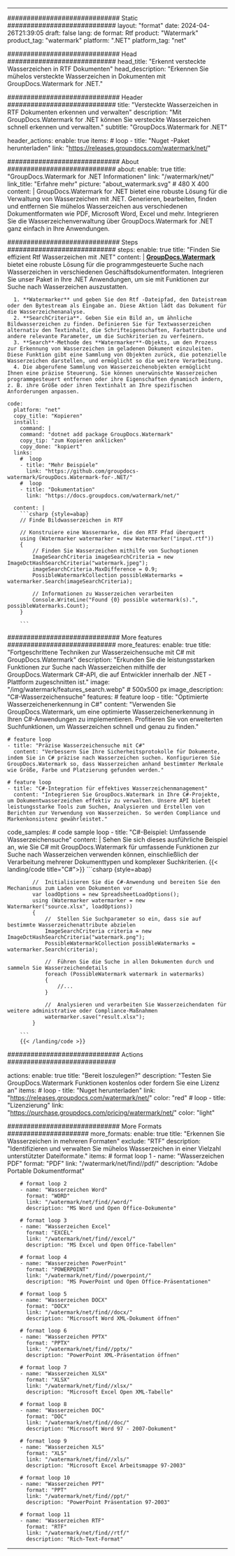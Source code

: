 
---
############################# Static ############################
layout: "format"
date:  2024-04-26T21:39:05
draft: false
lang: de
format: Rtf
product: "Watermark"
product_tag: "watermark"
platform: ".NET"
platform_tag: "net"

############################# Head ############################
head_title: "Erkennt versteckte Wasserzeichen in RTF Dokumenten"
head_description: "Erkennen Sie mühelos versteckte Wasserzeichen in Dokumenten mit GroupDocs.Watermark for .NET."

############################# Header ############################
title: "Versteckte Wasserzeichen in RTF Dokumenten erkennen und verwalten" 
description: "Mit GroupDocs.Watermark for .NET können Sie versteckte Wasserzeichen schnell erkennen und verwalten."
subtitle: "GroupDocs.Watermark for .NET" 

header_actions:
  enable: true
  items:
    #  loop
    - title: "Nuget -Paket herunterladen"
      link: "https://releases.groupdocs.com/watermark/net/"
      
############################# About ############################
about:
    enable: true
    title: "GroupDocs.Watermark for .NET Informationen"
    link: "/watermark/net/"
    link_title: "Erfahre mehr"
    picture: "about_watermark.svg" # 480 X 400
    content: |
       GroupDocs.Watermark for .NET bietet eine robuste Lösung für die Verwaltung von Wasserzeichen mit .NET. Generieren, bearbeiten, finden und entfernen Sie mühelos Wasserzeichen aus verschiedenen Dokumentformaten wie PDF, Microsoft Word, Excel und mehr. Integrieren Sie die Wasserzeichenverwaltung über GroupDocs.Watermark for .NET ganz einfach in Ihre Anwendungen.

############################# Steps ############################
steps:
    enable: true
    title: "Finden Sie effizient Rtf Wasserzeichen mit .NET"
    content: |
      **[GroupDocs.Watermark](https://products.groupdocs.com/watermark/net/)** bietet eine robuste Lösung für die programmgesteuerte Suche nach Wasserzeichen in verschiedenen Geschäftsdokumentformaten. Integrieren Sie unser Paket in Ihre .NET Anwendungen, um sie mit Funktionen zur Suche nach Wasserzeichen auszustatten.
      
      1. **Watermarker** und geben Sie den Rtf -Dateipfad, den Dateistream oder den Bytestream als Eingabe an. Diese Aktion lädt das Dokument für die Wasserzeichenanalyse.
      2. **SearchCriteria**. Geben Sie ein Bild an, um ähnliche Bildwasserzeichen zu finden. Definieren Sie für Textwasserzeichen alternativ den Textinhalt, die Schrifteigenschaften, Farbattribute und andere relevante Parameter, um die Suchkriterien zu verfeinern.
      3. **Search**-Methode des **Watermarker**-Objekts, um den Prozess zur Erkennung von Wasserzeichen im geladenen Dokument einzuleiten. Diese Funktion gibt eine Sammlung von Objekten zurück, die potenzielle Wasserzeichen darstellen, und ermöglicht so die weitere Verarbeitung.
      4. Die abgerufene Sammlung von Wasserzeichenobjekten ermöglicht Ihnen eine präzise Steuerung. Sie können unerwünschte Wasserzeichen programmgesteuert entfernen oder ihre Eigenschaften dynamisch ändern, z. B. ihre Größe oder ihren Textinhalt an Ihre spezifischen Anforderungen anpassen.
   
    code:
      platform: "net"
      copy_title: "Kopieren"
      install:
        command: |
        command: "dotnet add package GroupDocs.Watermark"
        copy_tip: "zum Kopieren anklicken"
        copy_done: "kopiert"
      links:
        #  loop
        - title: "Mehr Beispiele"
          link: "https://github.com/groupdocs-watermark/GroupDocs.Watermark-for-.NET/"
        #  loop
        - title: "Dokumentation"
          link: "https://docs.groupdocs.com/watermark/net/"
          
      content: |
        ```csharp {style=abap}
        // Finde Bildwasserzeichen in RTF

        // Konstruiere eine Wassermarke, die den RTF Pfad überquert
        using (Watermarker watermarker = new Watermarker("input.rtf"))
        {
            // Finden Sie Wasserzeichen mithilfe von Suchoptionen
            ImageSearchCriteria imageSearchCriteria = new ImageDctHashSearchCriteria("watermark.jpeg");
            imageSearchCriteria.MaxDifference = 0.9;
            PossibleWatermarkCollection possibleWatermarks = watermarker.Search(imageSearchCriteria);

            // Informationen zu Wasserzeichen verarbeiten
            Console.WriteLine("Found {0} possible watermark(s).", possibleWatermarks.Count);
        }
        
        ```  

############################# More features ############################
more_features:
  enable: true
  title: "Fortgeschrittene Techniken zur Wasserzeichensuche mit C# mit GroupDocs.Watermark"
  description: "Erkunden Sie die leistungsstarken Funktionen zur Suche nach Wasserzeichen mithilfe der GroupDocs.Watermark C#-API, die auf Entwickler innerhalb der .NET -Plattform zugeschnitten ist."
  image: "/img/watermark/features_search.webp" # 500x500 px
  image_description: "C#-Wasserzeichensuche"
  features:
    # feature loop
    - title: "Optimierte Wasserzeichenerkennung in C#"
      content: "Verwenden Sie GroupDocs.Watermark, um eine optimierte Wasserzeichenerkennung in Ihren C#-Anwendungen zu implementieren. Profitieren Sie von erweiterten Suchfunktionen, um Wasserzeichen schnell und genau zu finden."

    # feature loop
    - title: "Präzise Wasserzeichensuche mit C#"
      content: "Verbessern Sie Ihre Sicherheitsprotokolle für Dokumente, indem Sie in C# präzise nach Wasserzeichen suchen. Konfigurieren Sie GroupDocs.Watermark so, dass Wasserzeichen anhand bestimmter Merkmale wie Größe, Farbe und Platzierung gefunden werden."

    # feature loop
    - title: "C#-Integration für effektives Wasserzeichenmanagement"
      content: "Integrieren Sie GroupDocs.Watermark in Ihre C#-Projekte, um Dokumentwasserzeichen effektiv zu verwalten. Unsere API bietet leistungsstarke Tools zum Suchen, Analysieren und Erstellen von Berichten zur Verwendung von Wasserzeichen. So werden Compliance und Markenkonsistenz gewährleistet."
      
  code_samples:
    # code sample loop
    - title: "C#-Beispiel: Umfassende Wasserzeichensuche"
      content: |
        Sehen Sie sich dieses ausführliche Beispiel an, wie Sie C# mit GroupDocs.Watermark für umfassende Funktionen zur Suche nach Wasserzeichen verwenden können, einschließlich der Verarbeitung mehrerer Dokumenttypen und komplexer Suchkriterien.
        {{< landing/code title="C#">}}
        ```csharp {style=abap}
        
            //  Initialisieren Sie die C#-Anwendung und bereiten Sie den Mechanismus zum Laden von Dokumenten vor
            var loadOptions = new SpreadsheetLoadOptions();
            using (Watermarker watermarker = new Watermarker("source.xlsx", loadOptions))
            {
                //  Stellen Sie Suchparameter so ein, dass sie auf bestimmte Wasserzeichenattribute abzielen
                ImageSearchCriteria criteria = new ImageDctHashSearchCriteria("watermark.png");
                PossibleWatermarkCollection possibleWatermarks = watermarker.Search(criteria);

                //  Führen Sie die Suche in allen Dokumenten durch und sammeln Sie Wasserzeichendetails
                foreach (PossibleWatermark watermark in watermarks)
                {
                    //...
                }

                //  Analysieren und verarbeiten Sie Wasserzeichendaten für weitere administrative oder Compliance-Maßnahmen
                watermarker.save("result.xlsx");
            }

        ```
        {{< /landing/code >}}


############################# Actions ############################

actions:
  enable: true
  title: "Bereit loszulegen?"
  description: "Testen Sie GroupDocs.Watermark Funktionen kostenlos oder fordern Sie eine Lizenz an"
  items:
    #  loop
    - title: "Nuget herunterladen"
      link: "https://releases.groupdocs.com/watermark/net/"
      color: "red"
        #  loop
    - title: "Lizenzierung"
      link: "https://purchase.groupdocs.com/pricing/watermark/net/"
      color: "light"


############################# More Formats #####################
more_formats:
    enable: true
    title: "Erkennen Sie Wasserzeichen in mehreren Formaten"
    exclude: "RTF"
    description: "Identifizieren und verwalten Sie mühelos Wasserzeichen in einer Vielzahl unterstützter Dateiformate."
    items: 
        # format loop 1
        - name: "Wasserzeichen PDF"
          format: "PDF"
          link: "/watermark/net/find//pdf/"
          description: "Adobe Portable Dokumentformat"

        # format loop 2
        - name: "Wasserzeichen Word"
          format: "WORD"
          link: "/watermark/net/find//word/"
          description: "MS Word und Open Office-Dokumente"
          
        # format loop 3
        - name: "Wasserzeichen Excel"
          format: "EXCEL"
          link: "/watermark/net/find//excel/"
          description: "MS Excel und Open Office-Tabellen"

        # format loop 4
        - name: "Wasserzeichen PowerPoint"
          format: "POWERPOINT"
          link: "/watermark/net/find//powerpoint/"
          description: "MS PowerPoint und Open Office-Präsentationen"

        # format loop 5
        - name: "Wasserzeichen DOCX"
          format: "DOCX"
          link: "/watermark/net/find//docx/"
          description: "Microsoft Word XML-Dokument öffnen"
          
        # format loop 6
        - name: "Wasserzeichen PPTX"
          format: "PPTX"
          link: "/watermark/net/find//pptx/"
          description: "PowerPoint XML-Präsentation öffnen"
          
        # format loop 7
        - name: "Wasserzeichen XLSX"
          format: "XLSX"
          link: "/watermark/net/find//xlsx/"
          description: "Microsoft Excel Open XML-Tabelle"

        # format loop 8
        - name: "Wasserzeichen DOC"
          format: "DOC"
          link: "/watermark/net/find//doc/"
          description: "Microsoft Word 97 - 2007-Dokument"

        # format loop 9
        - name: "Wasserzeichen XLS"
          format: "XLS"
          link: "/watermark/net/find//xls/"
          description: "Microsoft Excel Arbeitsmappe 97-2003"

        # format loop 10
        - name: "Wasserzeichen PPT"
          format: "PPT"
          link: "/watermark/net/find//ppt/"
          description: "PowerPoint Präsentation 97-2003"

        # format loop 11
        - name: "Wasserzeichen RTF"
          format: "RTF"
          link: "/watermark/net/find//rtf/"
          description: "Rich-Text-Format"

---